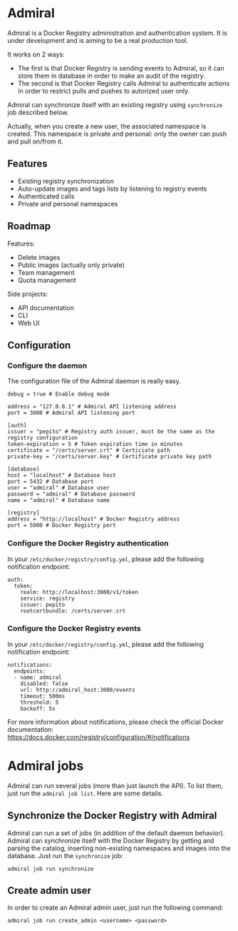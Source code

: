 # Admiral
Admiral is a Docker Registry administration and authentication system. It is under development and is aiming to be a real production tool.

It works on 2 ways:

* The first is that Docker Registry is sending events to Admiral, so it can store them in database in order to make an audit of the registry.
* The second is that Docker Registry calls Admiral to authenticate actions in order to restrict pulls and pushes to autorized user only.

Admiral can synchronize itself with an existing registry using `synchronize` job described below.

Actually, when you create a new user, the associated namespace is created. This namespace is private and personal: only the owner can push and pull on/from it.

## Features

* Existing registry synchronization
* Auto-update images and tags lists by listening to registry events
* Authenticated calls
* Private and personal namespaces

## Roadmap

Features:

* Delete images
* Public images (actually only private)
* Team management
* Quota management

Side projects:

* API documentation
* CLI
* Web UI

## Configuration
### Configure the daemon
The configuration file of the Admiral daemon is really easy.

```
debug = true # Enable debug mode

address = "127.0.0.1" # Admiral API listening address
port = 3000 # Admiral API listening port

[auth]
issuer = "pepito" # Registry auth issuer, must be the same as the registry configuration
token-expiration = 5 # Token expiration time in minutes
certificate = "/certs/server.crt" # Certiciate path
private-key = "/certs/server.key" # Certificate private key path

[database]
host = "localhost" # Database host
port = 5432 # Database port
user = "admiral" # Database user
password = "admiral" # Database password
name = "admiral" # Database name

[registry]
address = "http://localhost" # Docker Registry address
port = 5000 # Docker Registry port
```

### Configure the Docker Registry authentication
In your `/etc/docker/registry/config.yml`, please add the following notification endpoint:

```
auth:
  token:
    realm: http://localhost:3000/v1/token
    service: registry
    issuer: pepito
    rootcertbundle: /certs/server.crt
```

### Configure the Docker Registry events
In your `/etc/docker/registry/config.yml`, please add the following notification endpoint:

```
notifications:
  endpoints:
  - name: admiral
    disabled: false
    url: http://admiral_host:3000/events
    timeout: 500ms
    threshold: 5
    backoff: 5s
```

For more information about notifications, please check the official Docker documentation: https://docs.docker.com/registry/configuration/#/notifications

# Admiral jobs

Admiral can run several jobs (more than just launch the API). To list them, just run the `admiral job list`. Here are some details.

## Synchronize the Docker Registry with Admiral

Admiral can run a set of jobs (in addition of the default daemon behavior). Admiral can synchronize itself with the Docker Registry by getting and parsing the catalog, inserting non-existing namespaces and images into the database. Just run the `synchronize` job:

```
admiral job run synchronize
```

## Create admin user

In order to create an Admiral admin user, just run the following command: 

```
admiral job run create_admin <username> <password>
```
